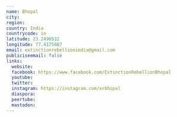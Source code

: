```yaml
---
name: Bhopal
city:
region:
country: India
countrycode: in
latitude: 23.2490532
longitude: 77.4175087
email: extinctionrebellionindia@gmail.com
publiciseemail: false
links:
  website:
  facebook: https://www.facebook.com/ExtinctionRebellionBhopal
  youtube:
  twitter:
  instagram: https://instagram.com/xrbhopal
  diaspora:
  peertube:
  mastodon:
---
```

